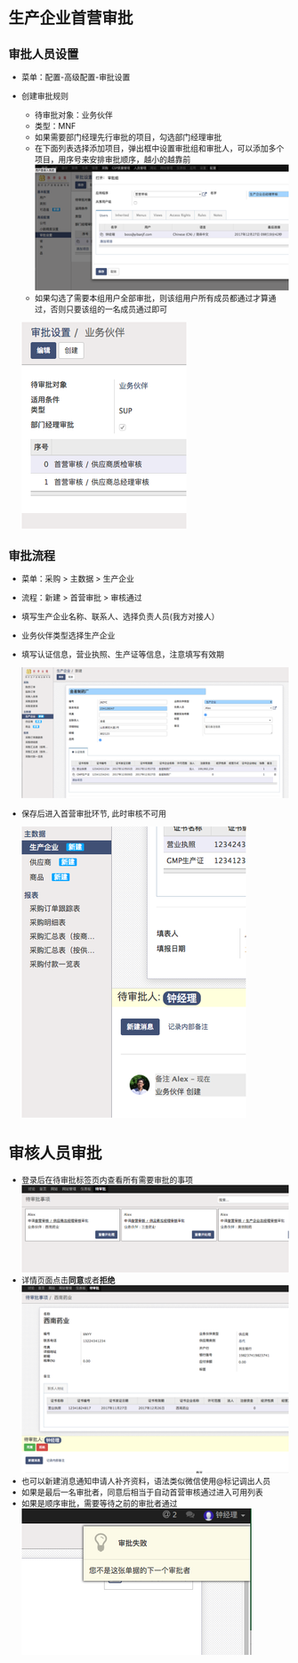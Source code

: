 # 生产企业首营审批


## 审批人员设置
* 菜单：配置-高级配置-审批设置
* 创建审批规则
  * 待审批对象：业务伙伴
  * 类型：MNF
  * 如果需要部门经理先行审批的项目，勾选部门经理审批
  * 在下面列表选择添加项目，弹出框中设置审批组和审批人，可以添加多个项目，用序号来安排审批顺序，越小的越靠前
  ![](factory_setting.png)
  * 如果勾选了需要本组用户全部审批，则该组用户所有成员都通过才算通过，否则只要该组的一名成员通过即可
  
  ![](setting_order.png)
  
## 审批流程
* 菜单：采购 > 主数据 > 生产企业
* 流程：新建 > 首营审批 > 审核通过
* 填写生产企业名称、联系人、选择负责人员(我方对接人）
* 业务伙伴类型选择生产企业
* 填写认证信息，营业执照、生产证等信息，注意填写有效期

  ![](create_factory.png)
  
* 保存后进入首营审批环节, 此时审核不可用

  ![](factory_checking.png)
  
# 审核人员审批
* 登录后在待审批标签页内查看所有需要审批的事项
  ![](check_homepage.png)
* 详情页面点击**同意**或者**拒绝**
  ![](check.png)
* 也可以新建消息通知申请人补齐资料，语法类似微信使用@标记调出人员
* 如果是最后一名审批者，同意后相当于自动首营审核通过进入可用列表
* 如果是顺序审批，需要等待之前的审批者通过
  ![](check_not_next.png)